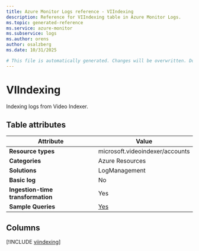 ```yaml
---
title: Azure Monitor Logs reference - VIIndexing
description: Reference for VIIndexing table in Azure Monitor Logs.
ms.topic: generated-reference
ms.service: azure-monitor
ms.subservice: logs
ms.author: orens
author: osalzberg
ms.date: 10/31/2025

# This file is automatically generated. Changes will be overwritten. Do not change this file directly.
---
```


# VIIndexing

Indexing logs from Video Indexer.


## Table attributes

|Attribute|Value|
|---|---|
|**Resource types**|microsoft.videoindexer/accounts|
|**Categories**|Azure Resources|
|**Solutions**| LogManagement|
|**Basic log**|No|
|**Ingestion-time transformation**|Yes|
|**Sample Queries**|[Yes](/azure/azure-monitor/reference/queries/viindexing)|



## Columns
  
[!INCLUDE [viindexing](~/reusable-content/ce-skilling/azure/includes/azure-monitor/reference/tables/viindexing-include.md)]
